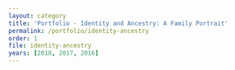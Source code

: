 ```yaml
---
layout: category
title: 'Portfolio - Identity and Ancestry: A Family Portrait'
permalink: /portfolio/identity-ancestry
order: 1
file: identity-ancestry
years: [2018, 2017, 2016]
---
```

